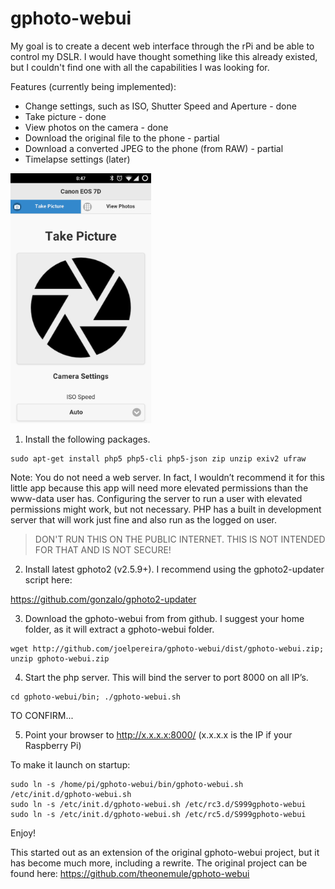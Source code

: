 gphoto-webui
============

My goal is to create a decent web interface through the rPi and be able to control my DSLR. I would have thought something like this already existed, but I couldn't find one with all the capabilities I was looking for.

Features (currently being implemented):
* Change settings, such as ISO, Shutter Speed and Aperture - done
* Take picture - done
* View photos on the camera - done
* Download the original file to the phone - partial
* Download a converted JPEG to the phone (from RAW) - partial
* Timelapse settings (later)

<img src="/screenshots/screen1.png" width="225" height="400" />


1) Install the following packages.

```
sudo apt-get install php5 php5-cli php5-json zip unzip exiv2 ufraw
```

Note: You do not need a web server. In fact, I wouldn’t recommend it for this little app because this app will need more elevated permissions than the www-data user has. Configuring the server to run a user with elevated permissions might work, but not necessary. PHP has a built in development server that will work just fine and also run as the logged on user. 

> DON'T RUN THIS ON THE PUBLIC INTERNET. THIS IS NOT INTENDED FOR THAT AND IS NOT SECURE! 

2) Install latest gphoto2 (v2.5.9+). I recommend using the gphoto2-updater script here:

https://github.com/gonzalo/gphoto2-updater

3) Download the gphoto-webui from from github. I suggest your home folder, as it will extract a gphoto-webui folder.

```
wget http://github.com/joelpereira/gphoto-webui/dist/gphoto-webui.zip; unzip gphoto-webui.zip
```

4) Start the php server. This will bind the server to port 8000 on all IP’s.

```
cd gphoto-webui/bin; ./gphoto-webui.sh
```


TO CONFIRM...

5) Point your browser to http://x.x.x.x:8000/  (x.x.x.x is the IP if your Raspberry Pi)


To make it launch on startup:
```
sudo ln -s /home/pi/gphoto-webui/bin/gphoto-webui.sh /etc/init.d/gphoto-webui.sh
sudo ln -s /etc/init.d/gphoto-webui.sh /etc/rc3.d/S999gphoto-webui
sudo ln -s /etc/init.d/gphoto-webui.sh /etc/rc5.d/S999gphoto-webui
```


Enjoy!


This started out as an extension of the original gphoto-webui project, but it has become much more, including a rewrite.
The original project can be found here:
https://github.com/theonemule/gphoto-webui
